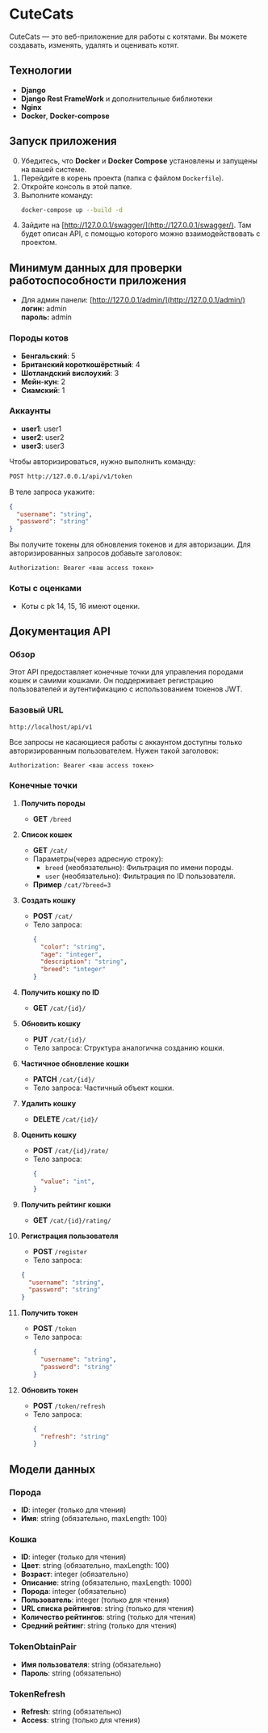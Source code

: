 # CuteCats

CuteCats — это веб-приложение для работы с котятами. Вы можете создавать, изменять, удалять и оценивать котят.

## Технологии
- **Django**
- **Django Rest FrameWork** и дополнительные библиотеки
- **Nginx**
- **Docker**, **Docker-compose**

## Запуск приложения
0. Убедитесь, что **Docker** и **Docker Compose** установлены и запущены на вашей системе.
1. Перейдите в корень проекта (папка с файлом `Dockerfile`).
2. Откройте консоль в этой папке.
3. Выполните команду:
   ```bash
   docker-compose up --build -d
   ```
4. Зайдите на [http://127.0.0.1/swagger/](http://127.0.0.1/swagger/). Там будет описан API, с помощью которого можно взаимодействовать с проектом.

## Минимум данных для проверки работоспособности приложения
- Для админ панели: [http://127.0.0.1/admin/](http://127.0.0.1/admin/)  
  **логин:** admin  
  **пароль:** admin

### Породы котов
- **Бенгальский**: 5
- **Британский короткошёрстный**: 4
- **Шотландский вислоухий**: 3
- **Мейн-кун**: 2
- **Сиамский**: 1

### Аккаунты
- **user1**: user1
- **user2**: user2
- **user3**: user3

Чтобы авторизироваться, нужно выполнить команду:
```bash
POST http://127.0.0.1/api/v1/token
```
В теле запроса укажите:
```json
{
  "username": "string",
  "password": "string"
}
```
Вы получите токены для обновления токенов и для авторизации. Для авторизированных запросов добавьте заголовок:
```
Authorization: Bearer <ваш access токен>
```

### Коты с оценками
- Коты с pk 14, 15, 16 имеют оценки.

## Документация API

### Обзор
Этот API предоставляет конечные точки для управления породами кошек и самими кошками. Он поддерживает регистрацию пользователей и аутентификацию с использованием токенов JWT.

### Базовый URL
```
http://localhost/api/v1
```

Все запросы не касающиеся работы с аккаунтом доступны только авторизированным пользователем. 
Нужен такой заголовок:
```
Authorization: Bearer <ваш access токен>
```

### Конечные точки
1. **Получить породы**
   - **GET** `/breed`

2. **Список кошек**
   - **GET** `/cat/`
   - Параметры(через адресную строку):
     - `breed` (необязательно): Фильтрация по имени породы.
     - `user` (необязательно): Фильтрация по ID пользователя.
   - **Пример** `/cat/?breed=3`

3. **Создать кошку**
   - **POST** `/cat/`
   - Тело запроса:
     ```json
     {
       "color": "string",
       "age": "integer",
       "description": "string",
       "breed": "integer"
     }
     ```

4. **Получить кошку по ID**
   - **GET** `/cat/{id}/`

5. **Обновить кошку**
   - **PUT** `/cat/{id}/`
   - Тело запроса: Структура аналогична созданию кошки.

6. **Частичное обновление кошки**
   - **PATCH** `/cat/{id}/`
   - Тело запроса: Частичный объект кошки.

7. **Удалить кошку**
   - **DELETE** `/cat/{id}/`

8. **Оценить кошку**
   - **POST** `/cat/{id}/rate/`
   - Тело запроса:
     ```json
     {
       "value": "int",
     }
     ```
9. **Получить рейтинг кошки**
   - **GET** `/cat/{id}/rating/`

10. **Регистрация пользователя**
    - **POST** `/register`
    - Тело запроса:
     ```json
     {
       "username": "string",
       "password": "string"
     }
     ```

11. **Получить токен**
    - **POST** `/token`
    - Тело запроса:
      ```json
      {
        "username": "string",
        "password": "string"
      }
      ```

12. **Обновить токен**
    - **POST** `/token/refresh`
    - Тело запроса:
      ```json
      {
        "refresh": "string"
      }
      ```

## Модели данных

### Порода
- **ID**: integer (только для чтения)
- **Имя**: string (обязательно, maxLength: 100)

### Кошка
- **ID**: integer (только для чтения)
- **Цвет**: string (обязательно, maxLength: 100)
- **Возраст**: integer (обязательно)
- **Описание**: string (обязательно, maxLength: 1000)
- **Порода**: integer (обязательно)
- **Пользователь**: integer (только для чтения)
- **URL списка рейтингов**: string (только для чтения)
- **Количество рейтингов**: string (только для чтения)
- **Средний рейтинг**: string (только для чтения)

### TokenObtainPair
- **Имя пользователя**: string (обязательно)
- **Пароль**: string (обязательно)

### TokenRefresh
- **Refresh**: string (обязательно)
- **Access**: string (только для чтения)
